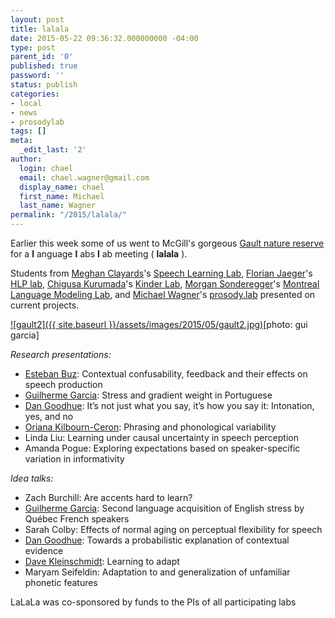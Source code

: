 ```yaml
---
layout: post
title: lalala
date: 2015-05-22 09:36:32.000000000 -04:00
type: post
parent_id: '0'
published: true
password: ''
status: publish
categories:
- local
- news
- prosodylab
tags: []
meta:
  _edit_last: '2'
author:
  login: chael
  email: chael.wagner@gmail.com
  display_name: chael
  first_name: Michael
  last_name: Wagner
permalink: "/2015/lalala/"
---
```

Earlier this week some of us went to McGill's gorgeous [Gault nature reserve](http://www.mcgill.ca/gault/) for a **l** anguage **l** abs **l** ab meeting ( **lalala** ).

Students from [Meghan Clayards](http://www.mcgill.ca/linguistics/people/faculty/clayards)'s [Speech Learning Lab](http://people.linguistics.mcgill.ca/~meghan.clayards/Research.html), [Florian Jaeger](http://www.bcs.rochester.edu/people/fjaeger/)'s [HLP lab](http://www.hlp.rochester.edu/), [Chigusa Kurumada](http://chigusakurumada.jimdo.com/)'s [Kinder Lab](http://chigusakurumada.jimdo.com/), [Morgan Sonderegger](http://people.linguistics.mcgill.ca/~morgan/)'s [Montreal Language Modeling Lab](https://github.com/mlml), and [Michael Wagner](http://www.mcgill.ca/linguistics/people/faculty/wagner)'s [prosody.lab](http://prosodylab.org/) presented on current projects.

[![gault2]({{ site.baseurl }}/assets/images/2015/05/gault2.jpg)](http://prosodylab.org/labblog/wp-content/gault2.jpg)[photo: gui garcia]

_Research presentations:_

- [Esteban Buz](http://www.bcs.rochester.edu/people/ebuz/): Contextual confusability, feedback and their effects on speech production
- [Guilherme Garcia](http://www.guilherme.ca/): Stress and gradient weight in Portuguese
- [Dan Goodhue](http://www.danielgoodhue.com/): It’s not just what you say, it’s how you say it: Intonation, yes, and no
- [Oriana Kilbourn-Ceron](http://people.linguistics.mcgill.ca/~oriana.kilbourn-ceron/): Phrasing and phonological variability
- Linda Liu: Learning under causal uncertainty in speech perception
- Amanda Pogue: Exploring expectations based on speaker-specific variation in informativity

_Idea talks:_

- Zach Burchill: Are accents hard to learn?
- [Guilherme Garcia](http://www.guilherme.ca/): Second language acquisition of English stress by Québec French speakers
- Sarah Colby: Effects of normal aging on perceptual flexibility for speech
- [Dan Goodhue](http://www.danielgoodhue.com/): Towards a probabilistic explanation of contextual evidence
- [Dave Kleinschmidt](http://www.davekleinschmidt.com/): Learning to adapt
- Maryam Seifeldin: Adaptation to and generalization of unfamiliar phonetic features

LaLaLa was co-sponsored by funds to the PIs of all participating labs

